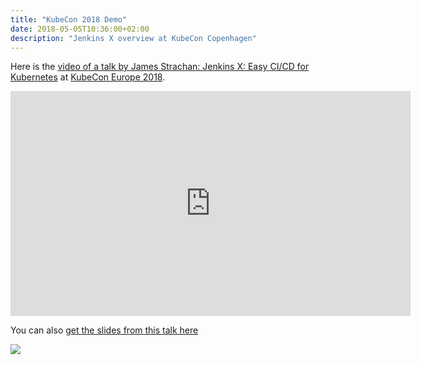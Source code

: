 ```yaml
---
title: "KubeCon 2018 Demo"
date: 2018-05-05T10:36:00+02:00
description: "Jenkins X overview at KubeCon Copenhagen"
---
```


Here is the [video of a talk by James Strachan: Jenkins X: Easy CI/CD for Kubernetes](https://youtu.be/uHe7R_iZSLU?list=PLj6h78yzYM2N8GdbjmhVU65KYm_68qBmo) at [KubeCon Europe 2018](https://events.linuxfoundation.org/events/kubecon-cloudnativecon-europe-2018/). 

<iframe width="640" height="360" src="https://www.youtube.com/embed/uHe7R_iZSLU?list=PLj6h78yzYM2N8GdbjmhVU65KYm_68qBmo" frameborder="0" allow="autoplay; encrypted-media" allowfullscreen></iframe>

You can also [get the slides from this talk here](https://docs.google.com/presentation/d/19DAFONpT3L4t6sisyTuK2_chHrVorQO_1ijWEo8Euas/edit?usp=sharing)

<img src="/news/jenkins-x-does-kubecon/kubecon-talk.jpg">
